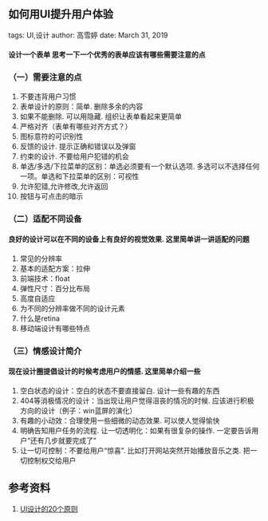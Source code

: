 
## 如何用UI提升用户体验


tags:  UI,设计
author:  高雪婷
date:  March 31, 2019

#### 设计一个表单 思考一下一个优秀的表单应该有哪些需要注意的点

### （一）需要注意的点

1. 不要违背用户习惯
2. 表单设计的原则：简单. 删除多余的内容
3. 如果不能删除. 可以用隐藏. 组织让表单看起来更简单
4. 严格对齐（表单有哪些对齐方式？）
5. 图标意符的可识别性
6. 反馈的设计. 提示正确和错误以及弹窗
7. 约束的设计. 不要给用户犯错的机会
8. 单选/多选/下拉菜单的区别：单选必须要有一个默认选项. 多选可以不选择任何一项。单选和下拉菜单的区别：可视性
9. 允许犯错,允许修改,允许返回
10. 按钮与可点击的暗示

### （二）适配不同设备

#### 良好的设计可以在不同的设备上有良好的视觉效果. 这里简单讲一讲适配的问题

1. 常见的分辨率
2. 基本的适配方案：拉伸
3. 前端技术：float
4. 弹性尺寸：百分比布局
5. 高度自适应
6. 为不同的分辨率做不同的设计元素
7. 什么是retina
8. 移动端设计有哪些特点

### （三）情感设计简介

#### 现在设计圈提倡设计的时候考虑用户的情感. 这里简单介绍一些

1. 空白状态的设计：空白的状态不要直接留白. 设计一些有趣的东西
2. 404等消极情况的设计：当出现让用户觉得沮丧的情况的时候. 应该进行积极方向的设计（例子：win蓝屏的演化）
3. 有趣的小动效：合理使用一些细微的动态效果. 可以使人觉得愉快
4. 明确告知用户任务的流程. 让一切透明化：如果有很复杂的操作. 一定要告诉用户“还有几步就要完成了”
5. 让一切可控制：不要给用户“惊喜”. 比如打开网站突然开始播放音乐之类. 把一切控制权交给用户


## 参考资料

1. [UI设计的20个原则](https://blog.csdn.net/zengxyuyu/article/details/73195801)


```python

```
